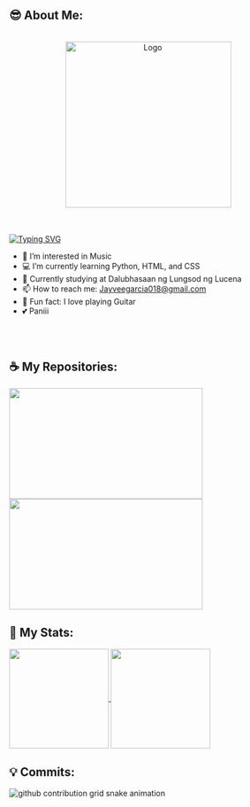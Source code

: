 ## 😎 About Me:
<br />
<div align="center">
  <a href="https://github.com/Jabiii1/Jabiii1">
    <img src="https://github.com/Jabiii1/gif/blob/main/coding-typing.gif" alt="Logo" width="300" height="300">
  </a></div>


<br></br>
<a href="https://git.io/typing-svg">
  <img align="center" src="https://readme-typing-svg.demolab.com?font=Fira+Code&pause=1000&width=650&lines=++Hi!+My+name+is+Jayvee%2C+Welcome+to+My+Github+Profile!" alt="Typing SVG"/></a>

 - 🎵 I’m interested in Music
 - 💻 I’m currently learning Python, HTML, and CSS
 - 📘 Currently studying at Dalubhasaan ng Lungsod ng Lucena
 - 📫 How to reach me: Jayveegarcia018@gmail.com
 - 🎸 Fun fact: I love playing Guitar
 - 💕 Paniii
  
  <br>
</br>

## ☕️ My Repositories:
<a href="https://github.com/anuraghazra/github-readme-stats">
  <img height=200 width= 350 align="center" src="https://github-readme-stats.vercel.app/api/pin/?username=Jabiii1&repo=ITCS102_Project&show_icons=true&theme=dark&show_owner=true" />

<a href="https://github.com/anuraghazra/github-readme-stats">
  <img height=200 width= 350 align="center" src="https://github-readme-stats.vercel.app/api/pin/?username=Jabiii1&repo=Tkinter_Practice&show_icons=true&theme=dark&show_owner=true" />
</a>
  
## 🌟 My Stats: 
<a href="https://github.com/anuraghazra/github-readme-stats">
  <img height=180 align="center" src="https://github-readme-stats.vercel.app/api?username=Jabiii1&show_icons=true&theme=dark" />
</a>
<a href="https://github.com/anuraghazra/convoychat">
  <img height=180 align="center" src="https://github-readme-stats.vercel.app/api/top-langs?username=Jabiii1&theme=dark&layout=compact&langs_count=8" />
</a>

## 💡 Commits:

<picture>
  <source media="(prefers-color-scheme: dark)" srcset="https://raw.githubusercontent.com/Jabiii1/Jabiii1/output/github-contribution-grid-snake-dark.svg">
  <source media="(prefers-color-scheme: light)" srcset="https://raw.githubusercontent.com/Jabiii1/Jabiii1/output/github-contribution-grid-snake.svg">
  <img alt="github contribution grid snake animation" src="https://raw.githubusercontent.com/Jabiii1/Jabiii1/output/github-contribution-grid-snake.svg">
</picture>     
